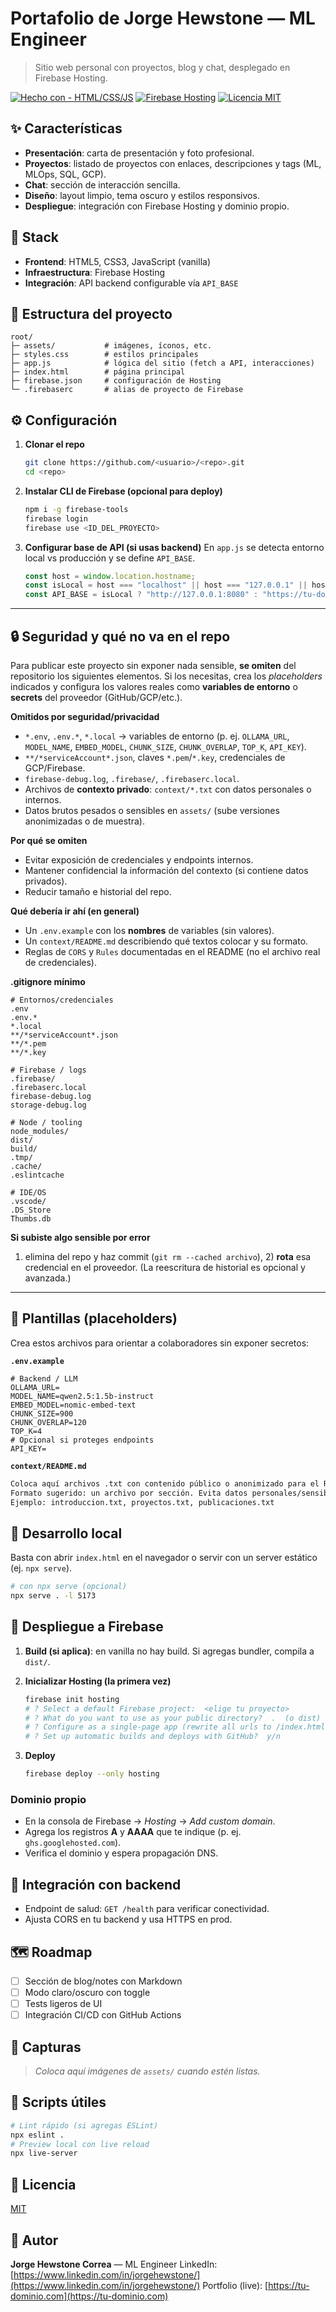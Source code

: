 # Portafolio de Jorge Hewstone — ML Engineer

> Sitio web personal con proyectos, blog y chat, desplegado en Firebase Hosting.

[![Hecho con - HTML/CSS/JS](https://img.shields.io/badge/hecho%20con-HTML%2FCSS%2FJS-informational)](#)
[![Firebase Hosting](https://img.shields.io/badge/deploy-Firebase%20Hosting-orange)](#)
[![Licencia MIT](https://img.shields.io/badge/licencia-MIT-green)](#license)

## ✨ Características

* **Presentación**: carta de presentación y foto profesional.
* **Proyectos**: listado de proyectos con enlaces, descripciones y tags (ML, MLOps, SQL, GCP).
* **Chat**: sección de interacción sencilla.
* **Diseño**: layout limpio, tema oscuro y estilos responsivos.
* **Despliegue**: integración con Firebase Hosting y dominio propio.

## 🧱 Stack

* **Frontend**: HTML5, CSS3, JavaScript (vanilla)
* **Infraestructura**: Firebase Hosting
* **Integración**: API backend configurable vía `API_BASE`

## 📁 Estructura del proyecto

```
root/
├─ assets/           # imágenes, íconos, etc.
├─ styles.css        # estilos principales
├─ app.js            # lógica del sitio (fetch a API, interacciones)
├─ index.html        # página principal
├─ firebase.json     # configuración de Hosting
└─ .firebaserc       # alias de proyecto de Firebase
```

## ⚙️ Configuración

1. **Clonar el repo**

   ```bash
   git clone https://github.com/<usuario>/<repo>.git
   cd <repo>
   ```
2. **Instalar CLI de Firebase (opcional para deploy)**

   ```bash
   npm i -g firebase-tools
   firebase login
   firebase use <ID_DEL_PROYECTO>
   ```
3. **Configurar base de API (si usas backend)**
   En `app.js` se detecta entorno local vs producción y se define `API_BASE`.

   ```js
   const host = window.location.hostname;
   const isLocal = host === "localhost" || host === "127.0.0.1" || host === "::1";
   const API_BASE = isLocal ? "http://127.0.0.1:8080" : "https://tu-dominio-o-endpoint";
   ```

---

## 🔒 Seguridad y qué **no** va en el repo

Para publicar este proyecto sin exponer nada sensible, **se omiten** del repositorio los siguientes elementos. Si los necesitas, crea los *placeholders* indicados y configura los valores reales como **variables de entorno** o **secrets** del proveedor (GitHub/GCP/etc.).

**Omitidos por seguridad/privacidad**

* `*.env`, `.env.*`, `*.local` → variables de entorno (p. ej. `OLLAMA_URL`, `MODEL_NAME`, `EMBED_MODEL`, `CHUNK_SIZE`, `CHUNK_OVERLAP`, `TOP_K`, `API_KEY`).
* `**/*serviceAccount*.json`, claves `*.pem`/`*.key`, credenciales de GCP/Firebase.
* `firebase-debug.log`, `.firebase/`, `.firebaserc.local`.
* Archivos de **contexto privado**: `context/*.txt` con datos personales o internos.
* Datos brutos pesados o sensibles en `assets/` (sube versiones anonimizadas o de muestra).

**Por qué se omiten**

* Evitar exposición de credenciales y endpoints internos.
* Mantener confidencial la información del contexto (si contiene datos privados).
* Reducir tamaño e historial del repo.

**Qué debería ir ahí (en general)**

* Un `.env.example` con los **nombres** de variables (sin valores).
* Un `context/README.md` describiendo qué textos colocar y su formato.
* Reglas de `CORS` y `Rules` documentadas en el README (no el archivo real de credenciales).

**.gitignore mínimo**

```gitignore
# Entornos/credenciales
.env
.env.*
*.local
**/*serviceAccount*.json
**/*.pem
**/*.key

# Firebase / logs
.firebase/
.firebaserc.local
firebase-debug.log
storage-debug.log

# Node / tooling
node_modules/
dist/
build/
.tmp/
.cache/
.eslintcache

# IDE/OS
.vscode/
.DS_Store
Thumbs.db
```

**Si subiste algo sensible por error**

1. elimina del repo y haz commit (`git rm --cached archivo`), 2) **rota** esa credencial en el proveedor. (La reescritura de historial es opcional y avanzada.)

---

## 🧩 Plantillas (placeholders)

Crea estos archivos para orientar a colaboradores sin exponer secretos:

**`.env.example`**

```env
# Backend / LLM
OLLAMA_URL=
MODEL_NAME=qwen2.5:1.5b-instruct
EMBED_MODEL=nomic-embed-text
CHUNK_SIZE=900
CHUNK_OVERLAP=120
TOP_K=4
# Opcional si proteges endpoints
API_KEY=
```

**`context/README.md`**

```md
Coloca aquí archivos .txt con contenido público o anonimizado para el RAG.
Formato sugerido: un archivo por sección. Evita datos personales/sensibles.
Ejemplo: introduccion.txt, proyectos.txt, publicaciones.txt
```

## 🧪 Desarrollo local

Basta con abrir `index.html` en el navegador o servir con un server estático (ej. `npx serve`).

```bash
# con npx serve (opcional)
npx serve . -l 5173
```

## 🚀 Despliegue a Firebase

1. **Build (si aplica)**: en vanilla no hay build. Si agregas bundler, compila a `dist/`.
2. **Inicializar Hosting (la primera vez)**

   ```bash
   firebase init hosting
   # ? Select a default Firebase project:  <elige tu proyecto>
   # ? What do you want to use as your public directory?  .  (o dist)
   # ? Configure as a single-page app (rewrite all urls to /index.html)?  y/n
   # ? Set up automatic builds and deploys with GitHub?  y/n
   ```
3. **Deploy**

   ```bash
   firebase deploy --only hosting
   ```

### Dominio propio

* En la consola de Firebase → *Hosting* → *Add custom domain*.
* Agrega los registros **A** y **AAAA** que te indique (p. ej. `ghs.googlehosted.com`).
* Verifica el dominio y espera propagación DNS.

## 🔌 Integración con backend

* Endpoint de salud: `GET /health` para verificar conectividad.
* Ajusta CORS en tu backend y usa HTTPS en prod.

## 🗺️ Roadmap

* [ ] Sección de blog/notes con Markdown
* [ ] Modo claro/oscuro con toggle
* [ ] Tests ligeros de UI
* [ ] Integración CI/CD con GitHub Actions

## 📸 Capturas

> *Coloca aquí imágenes de `assets/` cuando estén listas.*

## 🧩 Scripts útiles

```bash
# Lint rápido (si agregas ESLint)
npx eslint .
# Preview local con live reload
npx live-server
```

## 🧾 Licencia

[MIT](LICENSE)

## 👤 Autor

**Jorge Hewstone Correa** — ML Engineer
LinkedIn: [https://www.linkedin.com/in/jorgehewstone/](https://www.linkedin.com/in/jorgehewstone/)
Portfolio (live): [https://tu-dominio.com](https://tu-dominio.com)
